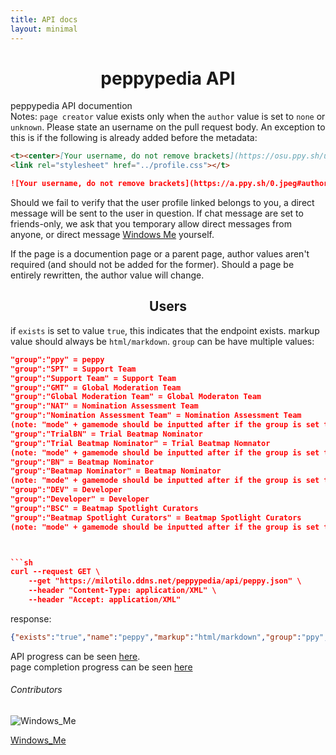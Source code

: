 ```yaml
---
title: API docs
layout: minimal
---
```


<title peppypedia API></title>

<center><h1>peppypedia API</h1></center>

peppypedia API documention\
Notes: `page creator` value exists only when the `author` value is set to `none` or `unknown`. Please state an username on the pull request body. An exception to this is if the following is already added before the metadata:
 ```md
 <t><center>[Your username, do not remove brackets](https://osu.ppy.sh/users/0)</center>
<link rel="stylesheet" href="../profile.css"></t>

![Your username, do not remove brackets](https://a.ppy.sh/0.jpeg#author "Your username")
```

Should we fail to verify that the user profile linked belongs to you, a direct message will be sent to the user in question. If chat message are set to friends-only, we ask that you temporary allow direct messages from anyone, or direct message [Windows Me](<https://osu.ppy.sh/users/28893698>) yourself.

If the page is a documention page or a parent page, author values aren't required (and should not be added for the former). Should a page be entirely rewritten, the author value will change.

<center><h2>Users</h2></center>

if `exists` is set to value `true`, this indicates that the endpoint exists. markup value should always be `html/markdown`. `group` can be have multiple values:

```json
"group":"ppy" = peppy
"group":"SPT" = Support Team
"group":"Support Team" = Support Team
"group":"GMT" = Global Moderation Team
"group":"Global Moderation Team" = Global Moderaton Team
"group":"NAT" = Nomination Assessment Team
"group":"Nomination Assessment Team" = Nomination Assessment Team
(note: "mode" + gamemode should be inputted after if the group is set to BN, TrialBN, NAT, or BSC)
"group":"TrialBN" = Trial Beatmap Nominator
"group":"Trial Beatmap Nominator" = Trial Beatmap Nomnator
(note: "mode" + gamemode should be inputted after if the group is set to BN, TrialBN, NAT, or BSC)
"group":"BN" = Beatmap Nominator
"group":"Beatmap Nominator" = Beatmap Nominator
(note: "mode" + gamemode should be inputted after if the group is set to BN, TrialBN, NAT, or BSC)
"group":"DEV" = Developer
"group":"Developer" = Developer
"group":"BSC" = Beatmap Spotlight Curators
"group":"Beatmap Spotlight Curators" = Beatmap Spotlight Curators
(note: "mode" + gamemode should be inputted after if the group is set to BN, TrialBN, NAT, or BSC)



```sh
curl --request GET \
    --get "https://milotilo.ddns.net/peppypedia/api/peppy.json" \
    --header "Content-Type: application/XML" \
    --header "Accept: application/XML"
```

response:

```json
{"exists":"true","name":"peppy","markup":"html/markdown","group":"ppy","author":"Windows_Me"}
```

API progress can be seen [here](index.ts.json).\
page completion progress can be seen [here](api.xml)

###### Contributors

 <link rel="stylesheet" href="./contributor.css">
 
![Windows_Me](https://a.ppy.sh/28893698_q.jpeg#contributor)
  
[Windows_Me](https://osu.ppy.sh/u/Windows_Me)